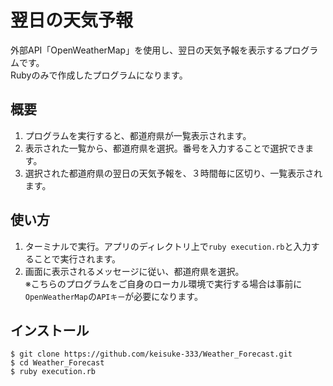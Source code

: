 # 翌日の天気予報
外部API「OpenWeatherMap」を使用し、翌日の天気予報を表示するプログラムです。  
Rubyのみで作成したプログラムになります。

## 概要
1. プログラムを実行すると、都道府県が一覧表示されます。
1. 表示された一覧から、都道府県を選択。番号を入力することで選択できます。
1. 選択された都道府県の翌日の天気予報を、３時間毎に区切り、一覧表示されます。

## 使い方
1. ターミナルで実行。アプリのディレクトリ上で`ruby execution.rb`と入力することで実行されます。
1. 画面に表示されるメッセージに従い、都道府県を選択。  
※こちらのプログラムをご自身のローカル環境で実行する場合は事前に`OpenWeatherMap`の`APIキー`が必要になります。

## インストール
```
$ git clone https://github.com/keisuke-333/Weather_Forecast.git
$ cd Weather_Forecast
$ ruby execution.rb
```
